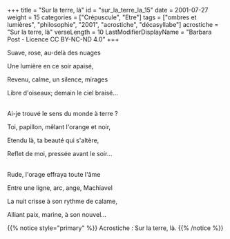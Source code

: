 +++
title = "Sur la terre, là"
id = "sur_la_terre_la_15"
date = 2001-07-27
weight = 15
categories = ["Crépuscule", "Etre"]
tags = ["ombres et lumières", "philosophie", "2001", "acrostiche", "décasyllabe"]
acrostiche = "Sur la terre, là"
verseLength = 10
LastModifierDisplayName = "Barbara Post - Licence CC BY-NC-ND 4.0"
+++

Suave, rose, au-delà des nuages

Une lumière en ce soir apaisé,

Revenu, calme, un silence, mirages

Libre d'oiseaux; demain le ciel braisé...

 \
Ai-je trouvé le sens du monde à terre ?

Toi, papillon, mêlant l'orange et noir,

Etendu là, ta beauté qui s'altère,

Reflet de moi, pressée avant le soir...

 \
Rude, l'orage effraya toute l'âme

Entre une ligne, arc, ange, Machiavel

La nuit crisse à son rythme de calame,

Alliant paix, marine, à son nouvel...

{{% notice style="primary" %}}
Acrostiche : Sur la terre, là.
{{% /notice %}}
